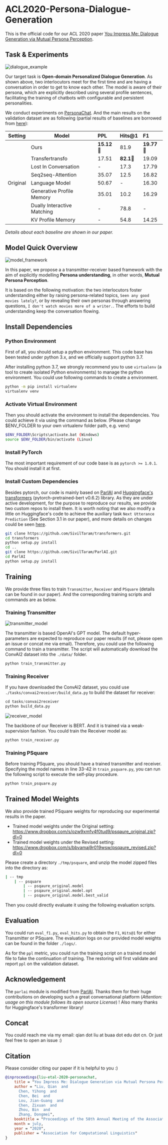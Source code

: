 # ACL2020-Persona-Dialogue-Generation

This is the official code for our ACL 2020 paper [You Impress Me: Dialogue Generation via Mutual Persona Perception]().

## Task & Experiments

![dialogue_example](misc/example_dialogue.svg)

Our target task is **Open-domain Personalized Dialogue Generation**. As shown above, two interlocutors meet for the first time and are having a conversation in order to get to know each other. The model is aware of their persona, which are explicitly described using several profile sentences, facilitating the training of chatbots with configurable and persistent personalities.

We conduct experiments on [PersonaChat](http://convai.io/). And the main results on the validation dataset are as following (partial results of baselines are borrowed from [here](https://raw.githubusercontent.com/DeepPavlov/convai/master/leaderboards.md)):

| Setting   | Model  | PPL           | Hits@1  |   F1   |
| -------------       | ---      | :------------- | :-----  |  :----- |
|                     | Ours               | **15.12**&#x1F34E;   | 81.9   | **19.77**&#x1F34E; |
|                     | Transfertransfo    |  17.51 | **82.1**&#x1F34E;  |  19.09 |
|                     | Lost In Conversation  | -   | 17.3  | 17.79  |
|                     | Seq2seq-Attention | 35.07  	 | 12.5      | 16.82 |
|     Original        | Language Model     | 50.67       | - | 16.30 |
|                     | Generative Profile Memory     | 35.01   | 10.2   | 16.29	|
|                     | Dually Interactive Matching | - | 78.8 | - |
|                     | KV Profile Memory  | -	 |  54.8   | 14.25	| 

*Details about each baseline are shown in our paper.*

## Model Quick Overview

![model_framework](misc/model_framework.svg)

In this paper, we propose a a transmitter-receiver based framework with the aim of explicitly modelling **Persona understanding**, in other words, **Mutual Persona Perception**. 

It is based on the following motivation: the two interlocutors foster understanding either by raising persona-related topics, `Seen any good movies lately?`, or by revealing their own personas through answering questions, `I don't watch movies more of a writer.`. The efforts to build understanding keep the conversation flowing. 


## Install Dependencies

### Python Environment

First of all, you should setup a python environment. This code base has been tested under python 3.x, and we officially support python 3.7.

After installing python 3.7, we strongly recommend you to use `virtualenv` (a tool to create isolated Python environments) to manage the python environment. You could use following commands to create a environment.

```bash
python -m pip install virtualenv
virtualenv venv
```

### Activate Virtual Environment
Then you should activate the environment to install the dependencies. You could achieve it via using the command as below. (Please change $ENV_FOLDER to your own virtualenv folder path, e.g. venv)

```bash
$ENV_FOLDER\Scripts\activate.bat (Windows)
source $ENV_FOLDER/bin/activate (Linux)
```

### Install PyTorch

The most important requirement of our code base is as `pytorch >= 1.0.1`. You should install it at first.


### Install Custom Dependencies

Besides pytorch, our code is mainly based on [ParlAI](https://github.com/facebookresearch/ParlAI) and [Huggingface's transformers](https://github.com/huggingface/transformers) (pytorch-pretrained-bert v0.6.2) library. As they are under active development, for the purpose to reproduce our results, we provide two custom repos to install them. It is worth noting that we also modify a little on Huggingface's code to achieve the auxiliary task `Next Utterance Prediction` (See Section 3.1 in our paper), and more details on changes could be seen [here](https://github.com/SivilTaram/transformers/commit/e1e718496c32c0d99291c0b890fd4ae6365191ba). 

```bash
git clone https://github.com/SivilTaram/transformers.git
cd transformers
python setup.py install
cd ..
git clone https://github.com/SivilTaram/ParlAI.git
cd ParlAI
python setup.py install
```

## Training

We provide three files to train `Transmitter`, `Receiver` and `PSquare` (details can be found in our paper). And the corresponding training scripts and commands are as below.

### Training Transmitter

![transmitter_model](misc/transmitter_model.svg)

The transmitter is based OpenAI's GPT model. The default hyper-parameters are expected to reproduce our paper results (if not, please open an issue or concat me via email). Therefore, you could use the following command to train a transmitter. The script will automatically download the ConvAI2 dataset into the `./data/` folder. 

```python
python train_transmitter.py
```

### Training Receiver

If you have downloaded the ConvAI2 dataset, you could use `./tasks/convai2receiver/build_data.py` to build the dataset for receiver:

```python
cd tasks/convai2receiver
python build_data.py
```

![receiver_model](misc/receiver_model.svg)


The backbone of our Receiver is BERT. And it is trained via a weak-supervision fashion. You could train the Receiver model as:

```python
python train_receiver.py
```

### Training PSquare

Before training PSquare, you should have a trained transmitter and receiver. Specifying the model names in line 33-42 in `train_psquare.py`, you can run the following script to execute the self-play procedure.

```python
python train_psquare.py
```

## Trained Model Weights

We also provide trained PSquare weights for reproducing our experimental results in the paper.

- Trained model weights under the Original setting: https://www.dropbox.com/s/ozw9xmfv4f0tud9/psqaure_original.zip?dl=0
- Trained model weights under the Revised setting: https://www.dropbox.com/s/bbvamaj9r019wsw/psqaure_revised.zip?dl=0

Please create a directory `./tmp/psquare`, and unzip the model zipped files into the directory as:

```bash
| -- tmp
    | -- psquare
        | -- psqaure_original.model
        | -- psqaure_original.model.opt
        | -- psqaure_original.model.best_valid
``` 

Then you could directly evaluate it using the following evaluation scripts.

## Evaluation

You could run `eval_f1.py`, `eval_hits.py` to obtain the `F1`, `Hits@1` for either Transmitter or PSquare. The evaluation logs on our provided model weights can be found in the folder `./logs/`.

As for the `ppl` metric, you could run the training script on a trained model file to fake the continuation of training. The restoring will first validate and report `ppl` on the validation dataset.

## Acknowledgement

The `parlai` module is modified from [ParlAI](https://github.com/facebookresearch/ParlAI). Thanks them for their huge contributions on developing such a great conversational platform (*Attention: usage on this module follows its open source License*) ! Also many thanks for Huggingface's transformer library!

## Concat

You could reach me via my email: qian dot liu at buaa dot edu dot cn. Or just feel free to open an issue :)

## Citation

Please consider citing our paper if it is helpful to you :)

```bib
@inproceedings{liu-etal-2020-personachat,
    title = "You Impress Me: Dialogue Generation via Mutual Persona Perception",
    author = "Liu, Qian  and
      Chen, Yihong  and
      Chen, Bei  and
      Lou, Jian-Guang  and
      Chen, Zixuan  and
      Zhou, Bin  and
      Zhang, Dongmei",
    booktitle = "Proceedings of the 58th Annual Meeting of the Association for Computational Linguistics",
    month = july,
    year = "2020",
    publisher = "Association for Computational Linguistics"
}
```

